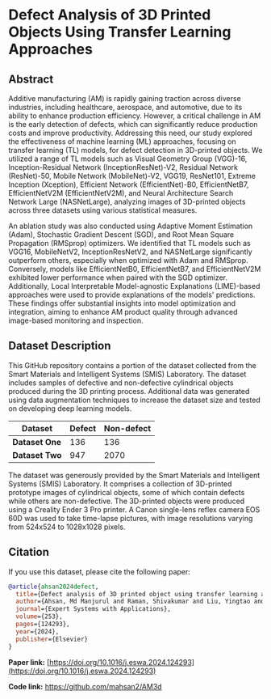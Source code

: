 
# **Defect Analysis of 3D Printed Objects Using Transfer Learning Approaches**

## **Abstract**

Additive manufacturing (AM) is rapidly gaining traction across diverse industries, including healthcare, aerospace, and automotive, due to its ability to enhance production efficiency. However, a critical challenge in AM is the early detection of defects, which can significantly reduce production costs and improve productivity. Addressing this need, our study explored the effectiveness of machine learning (ML) approaches, focusing on transfer learning (TL) models, for defect detection in 3D-printed objects. We utilized a range of TL models such as Visual Geometry Group (VGG)-16, Inception-Residual Network (InceptionResNet)-V2, Residual Network (ResNet)-50, Mobile Network (MobileNet)-V2, VGG19, ResNet101, Extreme Inception (Xception), Efficient Network (EfficientNet)-B0, EfficientNetB7, EfficientNetV2M (EfficientNetV2M), and Neural Architecture Search Network Large (NASNetLarge), analyzing images of 3D-printed objects across three datasets using various statistical measures.

An ablation study was also conducted using Adaptive Moment Estimation (Adam), Stochastic Gradient Descent (SGD), and Root Mean Square Propagation (RMSprop) optimizers. We identified that TL models such as VGG16, MobileNetV2, InceptionResNetV2, and NASNetLarge significantly outperform others, especially when optimized with Adam and RMSprop. Conversely, models like EfficientNetB0, EfficientNetB7, and EfficientNetV2M exhibited lower performance when paired with the SGD optimizer. Additionally, Local Interpretable Model-agnostic Explanations (LIME)-based approaches were used to provide explanations of the models' predictions. These findings offer substantial insights into model optimization and integration, aiming to enhance AM product quality through advanced image-based monitoring and inspection.

## **Dataset Description**

This GitHub repository contains a portion of the dataset collected from the Smart Materials and Intelligent Systems (SMIS) Laboratory. The dataset includes samples of defective and non-defective cylindrical objects produced during the 3D printing process. Additional data was generated using data augmentation techniques to increase the dataset size and tested on developing deep learning models.

| Dataset         | Defect | Non-defect |
|-----------------|--------|------------|
| **Dataset One** | 136    | 136        |
| **Dataset Two** | 947    | 2070       |

The dataset was generously provided by the Smart Materials and Intelligent Systems (SMIS) Laboratory. It comprises a collection of 3D-printed prototype images of cylindrical objects, some of which contain defects while others are non-defective. The 3D-printed objects were produced using a Creality Ender 3 Pro printer. A Canon single-lens reflex camera EOS 60D was used to take time-lapse pictures, with image resolutions varying from 524x524 to 1028x1028 pixels.

## **Citation**

If you use this dataset, please cite the following paper:

```bibtex
@article{ahsan2024defect,
  title={Defect analysis of 3D printed object using transfer learning approaches},
  author={Ahsan, Md Manjurul and Raman, Shivakumar and Liu, Yingtao and Siddique, Zahed},
  journal={Expert Systems with Applications},
  volume={253},
  pages={124293},
  year={2024},
  publisher={Elsevier}
}
```

**Paper link:** [https://doi.org/10.1016/j.eswa.2024.124293](https://doi.org/10.1016/j.eswa.2024.124293)

**Code link:** https://github.com/mahsan2/AM3d
